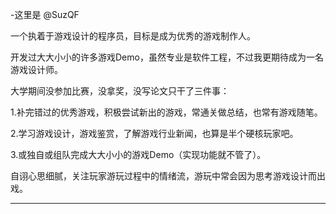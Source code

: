 -这里是 @SuzQF

一个执着于游戏设计的程序员，目标是成为优秀的游戏制作人。

开发过大大小小的许多游戏Demo，虽然专业是软件工程，不过我更期待成为一名游戏设计师。

大学期间没参加比赛，没拿奖，没写论文只干了三件事：

1.补完错过的优秀游戏，积极尝试新出的游戏，常通关做总结，也常有游戏随笔。

2.学习游戏设计，游戏鉴赏，了解游戏行业新闻，也算是半个硬核玩家吧。

3.或独自或组队完成大大小小的游戏Demo（实现功能就不管了）。

自诩心思细腻，关注玩家游玩过程中的情绪流，游玩中常会因为思考游戏设计而出戏。

---------------------------------------------------------------------

<!---
SuzQF/SuzQF is a ✨ special ✨ repository because its `README.md` (this file) appears on your GitHub profile.
You can click the Preview link to take a look at your changes.
--->

